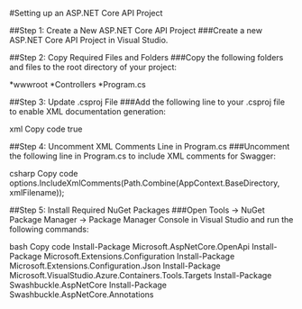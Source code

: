 #Setting up an ASP.NET Core API Project

##Step 1: Create a New ASP.NET Core API Project
###Create a new ASP.NET Core API Project in Visual Studio.

##Step 2: Copy Required Files and Folders
###Copy the following folders and files to the root directory of your project:

*wwwroot
*Controllers
*Program.cs

##Step 3: Update .csproj File
###Add the following line to your .csproj file to enable XML documentation generation:

xml
Copy code
<GenerateDocumentationFile>true</GenerateDocumentationFile>

##Step 4: Uncomment XML Comments Line in Program.cs
###Uncomment the following line in Program.cs to include XML comments for Swagger:

csharp
Copy code
options.IncludeXmlComments(Path.Combine(AppContext.BaseDirectory, xmlFilename));

##Step 5: Install Required NuGet Packages
###Open Tools -> NuGet Package Manager -> Package Manager Console in Visual Studio and run the following commands:

bash
Copy code
Install-Package Microsoft.AspNetCore.OpenApi
Install-Package Microsoft.Extensions.Configuration
Install-Package Microsoft.Extensions.Configuration.Json
Install-Package Microsoft.VisualStudio.Azure.Containers.Tools.Targets
Install-Package Swashbuckle.AspNetCore
Install-Package Swashbuckle.AspNetCore.Annotations
